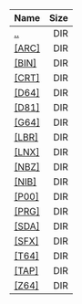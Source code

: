 |Name|Size|
|:---|---:|
|[..](../index.html)|DIR|
|[[ARC]]([ARC]/index.html)|DIR|
|[[BIN]]([BIN]/index.html)|DIR|
|[[CRT]]([CRT]/index.html)|DIR|
|[[D64]]([D64]/index.html)|DIR|
|[[D81]]([D81]/index.html)|DIR|
|[[G64]]([G64]/index.html)|DIR|
|[[LBR]]([LBR]/index.html)|DIR|
|[[LNX]]([LNX]/index.html)|DIR|
|[[NBZ]]([NBZ]/index.html)|DIR|
|[[NIB]]([NIB]/index.html)|DIR|
|[[P00]]([P00]/index.html)|DIR|
|[[PRG]]([PRG]/index.html)|DIR|
|[[SDA]]([SDA]/index.html)|DIR|
|[[SFX]]([SFX]/index.html)|DIR|
|[[T64]]([T64]/index.html)|DIR|
|[[TAP]]([TAP]/index.html)|DIR|
|[[Z64]]([Z64]/index.html)|DIR|

